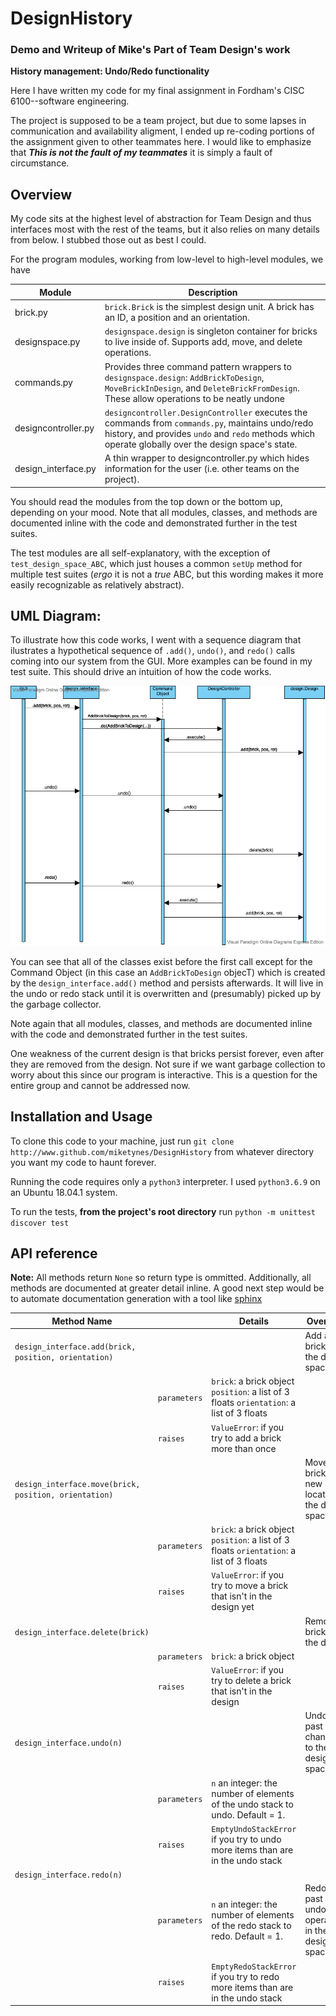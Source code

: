 # DesignHistory
### Demo and Writeup of Mike's Part of Team Design's work
**History management: Undo/Redo functionality**

Here I have written my code for my final assignment in Fordham's CISC 6100--software engineering. 

The project is supposed to be a team project, but due to some lapses in communication and availability aligment, I ended up re-coding 
portions of the assignment given to other teammates here. I would like to emphasize that ***This is not the fault of my teammates*** it is simply a fault of circumstance. 

## Overview

My code sits at the highest level of abstraction for Team Design and thus interfaces most with the rest of the teams, but it also relies on many details from below. I stubbed those out as best I could.

For the program modules, working from low-level to high-level modules, we have

| Module              | Description                                                                                                                                                                                                                        |
|---------------------|------------------------------------------------------------------------------------------------------------------------------------------------------------------------------------------------------------------------------------|
| brick.py            |  `brick.Brick` is the simplest design unit.   A brick has an ID, a position and an orientation.                                                                                                                                                     |
| designspace.py      |  `designspace.design` is singleton container for bricks to live inside of.   Supports add, move, and delete operations.                                                                                                                                  |
| commands.py         |  Provides three command pattern wrappers to `designspace.design`: `AddBrickToDesign`, `MoveBrickInDesign`, and `DeleteBrickFromDesign`. These allow operations to be neatly undone                                                                                                            |
| designcontroller.py |  `designcontroller.DesignController` executes the commands from `commands.py`, maintains undo/redo history, and provides `undo` and `redo` methods which operate globally over the design space's state.
| design_interface.py | A thin wrapper to designcontroller.py which hides information for the user (i.e. other teams on the project).                                                                                                                      |

You should read the modules from the top down or the bottom up, depending on your mood. Note that all modules, classes, and methods are documented inline with the code and demonstrated further in the test suites.

The test modules are all self-explanatory, with the exception of `test_design_space_ABC`, which just houses a common `setUp` method for multiple test
suites (*ergo* it is not a *true* ABC, but this wording makes it more easily recognizable as relatively abstract). 

## UML Diagram: 

To illustrate how this code works, I went with a sequence diagram that ilustrates a hypothetical sequence of `.add()`, `undo()`, and `redo()` calls coming into our system from the GUI. More examples can be found in my test suite. This should drive an intuition of how the code works.

![Sequence diagram illustrating system functionality](pics/AddUndoRedo.vpd.png)

You can see that all of the classes exist before the first call except for the Command Object (in this case an `AddBrickToDesign` objecT) which is created by the `design_interface.add()` method and persists afterwards. It will live in the undo or redo stack until it is overwritten and (presumably) picked up by the garbage collector. 

Note again that all modules, classes, and methods are documented inline with the code and demonstrated further in the test suites.

One weakness of the current design is that bricks persist forever, even after they are removed from the design. Not sure if we want garbage collection to worry about this since our program is interactive. This is a question for the entire group and cannot be addressed now.


## Installation and Usage
To clone this code to your machine, just run `git clone http://www.github.com/miketynes/DesignHistory` from whatever directory you want my code to haunt forever. 

Running the code requires only a `python3` interpreter. I used `python3.6.9` on an Ubuntu 18.04.1 system. 

To run the tests, **from the project's root directory** run `python -m unittest discover test`

## API reference

**Note:** All methods return `None` so return type is ommitted. Additionally, all methods are documented at greater detail inline. A good next step would be to automate documentation generation with a tool like [sphinx](http://www.sphinx-doc.org/en/master/)

| Method Name                                           |              | Details                                                                                     | Overview                                               |
|-------------------------------------------------------|--------------|---------------------------------------------------------------------------------------------|--------------------------------------------------------|
| `design_interface.add(brick, position, orientation)`  |              |                                                                                             | Add a brick to the design space                        |
|                                                       | `parameters` |  `brick`: a brick object   `position`: a list of 3 floats `orientation`: a list of 3 floats |                                                        |
|                                                       | `raises`     | `ValueError`: if you try to add a brick more than once                                      |                                                        |
| `design_interface.move(brick, position, orientation)` |              |                                                                                             | Move a brick to a new location in the design space     |
|                                                       | `parameters` | `brick`: a brick object   `position`: a list of 3 floats `orientation`: a list of 3 floats  |                                                        |
|                                                       | `raises `    | `ValueError`: if you try to move a brick that isn't in the design yet                       |                                                        |
| `design_interface.delete(brick)`                      |              |                                                                                             | Remove a brick from the design                         |
|                                                       | `parameters` | `brick`: a brick object                                                                     |                                                        |
|                                                       | `raises`     | `ValueError`: if you try to delete a brick that isn't in the design                         |                                                        |
| `design_interface.undo(n)`                            |              |                                                                                             | Undo the past `n` changes to the design space          |
|                                                       | `parameters` | `n` an integer: the number of elements of the undo stack to undo. Default = 1.              |                                                        |
|                                                       | `raises`     | `EmptyUndoStackError` if you try to undo more items than are in the undo stack              |                                                        |
| `design_interface.redo(n)`                            |              |                                                                                             |                                                        |
|                                                       | `parameters` | `n` an integer: the number of elements of the redo stack to redo. Default = 1.              | Redo the past `n` undo operations in the design space. |
|                                                       | `raises`     | `EmptyRedoStackError` if you try to redo more items than are in the undo stack              |                                                        |
